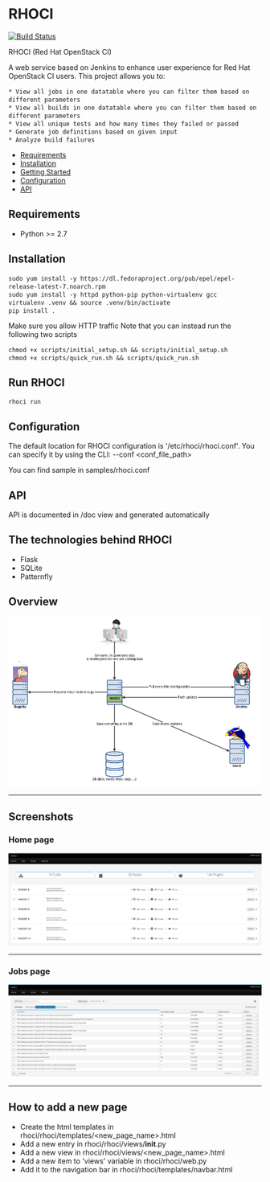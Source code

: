 # RHOCI

[![Build Status](https://travis-ci.org/bregman-arie/rhoci.svg?branch=master)](https://travis-ci.org/bregman-arie/rhoci)

RHOCI (Red Hat OpenStack CI)

A web service based on Jenkins to enhance user experience for Red Hat OpenStack CI users.
This project allows you to:

    * View all jobs in one datatable where you can filter them based on different parameters
    * View all builds in one datatable where you can filter them based on different parameters
    * View all unique tests and how many times they failed or passed
    * Generate job definitions based on given input
    * Analyze build failures

* [Requirements](#requirements)
* [Installation](#installation)
* [Getting Started](#getting-started)
* [Configuration](#configuration)
* [API](#api)

## Requirements

* Python >= 2.7

## Installation

    sudo yum install -y https://dl.fedoraproject.org/pub/epel/epel-release-latest-7.noarch.rpm
    sudo yum install -y httpd python-pip python-virtualenv gcc
    virtualenv .venv && source .venv/bin/activate
    pip install .

Make sure you allow HTTP traffic
Note that you can instead run the following two scripts

    chmod +x scripts/initial_setup.sh && scripts/initial_setup.sh
    chmod +x scripts/quick_run.sh && scripts/quick_run.sh

## Run RHOCI

    rhoci run

## Configuration 

The default location for RHOCI configuration is '/etc/rhoci/rhoci.conf'.
You can specify it by using the CLI: --conf <conf_file_path>

You can find sample in samples/rhoci.conf

## API

API is documented in /doc view and generated automatically

## The technologies behind RHOCI

* Flask
* SQLite
* Patternfly

## Overview

<div align="center"><img src="./doc/rhoci_overview.png" alt="RHOCI Overview"></div><hr />

## Screenshots

### Home page

<div align="center"><img src="./doc/home_page.png" alt="RHOCI Home Page"></div><hr />

### Jobs page

<div align="center"><img src="./doc/jobs_page.png" alt="RHOCI Jobs Page"></div><hr />

## How to add a new page

* Create the html templates in rhoci/rhoci/templates/<new_page_name>.html
* Add a new entry in rhoci/rhoci/views/__init__.py
* Add a new view in rhoci/rhoci/views/<new_page_name>.html
* Add a new item to 'views' variable in rhoci/rhoci/web.py
* Add it to the navigation bar in rhoci/rhoci/templates/navbar.html
